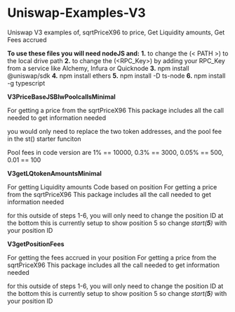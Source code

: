 # Uniswap-Examples-V3
Uniswap V3 examples of, sqrtPriceX96 to price, Get Liquidity amounts, Get Fees accrued 


**To use these files you will need nodeJS and:**
**1.** to change the (< PATH >) to the local drive path
**2.** to change the (<RPC_Key>) by adding your RPC_Key from a service like Alchemy, Infura or Quicknode
**3.** npm install @uniswap/sdk
**4.** npm install ethers
**5.** npm install -D ts-node
**6.** npm install -g typescript



**V3PriceBaseJSBIwPoolcallsMinimal**

For getting a price from the sqrtPriceX96
This package includes all the call needed to get information needed

you would only need to replace the two token addresses, and the pool fee in the st() starter funciton

Pool fees in code version are
1% == 10000, 0.3% == 3000, 0.05% == 500, 0.01 == 100



**V3getLQtokenAmountsMinimal**

For getting Liquidity amounts Code based on position
For getting a price from the sqrtPriceX96
This package includes all the call needed to get information needed

for this outside of steps 1-6, you will only need to change the position ID at the bottom
this is currently setup to show position 5 so change *start(**5**)* with your position ID



**V3getPositionFees**

For getting the fees accrued in your position
For getting a price from the sqrtPriceX96
This package includes all the call needed to get information needed

for this outside of steps 1-6, you will only need to change the position ID at the bottom
this is currently setup to show position 5 so change *start(**5**)* with your position ID
